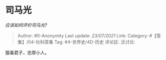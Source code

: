 # 司马光
*应该如何评价司马光?*

> Author: #0-Anonymity
> Last update: *23/07/2021*
> Link:
> Category: #【答集】/04-社科答集
> Tag: #4-世界史/4D-历史
> 评论区:
> 泛讨论:

狠毒君子，忠厚小人。
